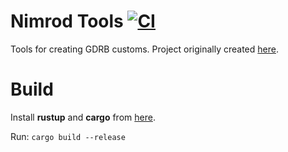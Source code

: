 # Nimrod Tools [![CI](https://github.com/PikminGuts92/nimrod-tools/workflows/CI/badge.svg)](https://github.com/PikminGuts92/nimrod-tools/actions?query=workflow%3ACI)
Tools for creating GDRB customs. Project originally created [here](https://github.com/PikminGuts92/grim).

# Build
Install **rustup** and **cargo** from [here](https://www.rust-lang.org/tools/install).

Run: `cargo build --release`